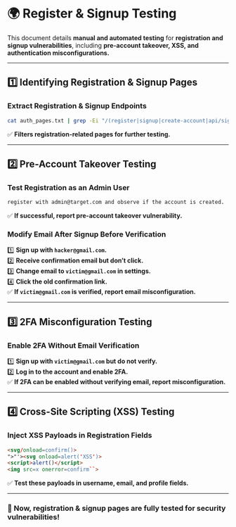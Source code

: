 # 🌍 Register & Signup Testing

This document details **manual and automated testing** for **registration and signup vulnerabilities**, including **pre-account takeover, XSS, and authentication misconfigurations.**

---

## **1️⃣ Identifying Registration & Signup Pages**

### **Extract Registration & Signup Endpoints**
```bash
cat auth_pages.txt | grep -Ei "/(register|signup|create-account|api/signup)" > register_pages.txt
```
✅ **Filters registration-related pages for further testing.**

---

## **2️⃣ Pre-Account Takeover Testing**

### **Test Registration as an Admin User**
```bash
register with admin@target.com and observe if the account is created.
```
✅ **If successful, report pre-account takeover vulnerability.**

### **Modify Email After Signup Before Verification**
1️⃣ **Sign up with `hacker@gmail.com`.**  
2️⃣ **Receive confirmation email but don’t click.**  
3️⃣ **Change email to `victim@gmail.com` in settings.**  
4️⃣ **Click the old confirmation link.**  
✅ **If `victim@gmail.com` is verified, report email misconfiguration.**  

---

## **3️⃣ 2FA Misconfiguration Testing**

### **Enable 2FA Without Email Verification**
1️⃣ **Sign up with `victim@gmail.com` but do not verify.**  
2️⃣ **Log in to the account and enable 2FA.**  
✅ **If 2FA can be enabled without verifying email, report misconfiguration.**

---

## **4️⃣ Cross-Site Scripting (XSS) Testing**

### **Inject XSS Payloads in Registration Fields**
```html
<svg/onload=confirm()>
">"'><svg onload=alert('XSS')>
<script>alert()</script>
<img src=x onerror=confirm``>
```
✅ **Test these payloads in username, email, and profile fields.**

---

### **🚀 Now, registration & signup pages are fully tested for security vulnerabilities!**

